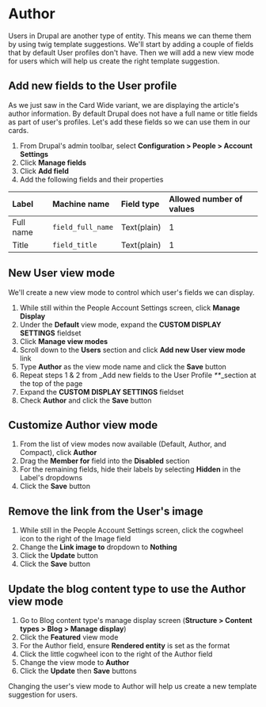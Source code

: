 # Author

Users in Drupal are another type of entity. This means we can theme them by using twig template suggestions. We'll start by adding a couple of fields that by default User profiles don't have. Then we will add a new view mode for users which will help us create the right template suggestion.

## Add new fields to the User profile

As we just saw in the Card Wide variant, we are displaying the article's author information. By default Drupal does not have a full name or title fields as part of user's profiles. Let's add these fields so we can use them in our cards.

1. From Drupal's admin toolbar, select **Configuration &gt; People &gt; Account Settings**
2. Click **Manage fields**
3. Click **Add field**
4. Add the following fields and their properties

| Label | Machine name | Field type | Allowed number of values |
| :--- | :--- | :--- | :--- |
| Full name | `field_full_name` | Text\(plain\) | 1 |
| Title | `field_title` | Text\(plain\) | 1 |

## New User view mode

We'll create a new view mode to control which user's fields we can display.

1. While still within the People Account Settings screen, click **Manage Display**
2. Under the **Default** view mode, expand the **CUSTOM DISPLAY SETTINGS** fieldset
3. Click **Manage view modes**
4. Scroll down to the **Users** section and click **Add new User view mode** link
5. Type **Author** as the view mode name and click the **Save** button
6. Repeat steps 1 & 2 from \_Add new fields to the User Profile _\*\*_\_section at the top of the page
7. Expand the **CUSTOM DISPLAY SETTINGS** fieldset
8. Check **Author** and click the **Save** button

## Customize Author view mode

1. From the list of view modes now available \(Default, Author, and Compact\), click **Author**
2. Drag the **Member for** field into the **Disabled** section
3. For the remaining fields, hide their labels by selecting **Hidden** in the Label's dropdowns
4. Click the **Save** button

## Remove the link from the User's image

1. While still in the People Account Settings screen, click the cogwheel icon to the right of the Image field
2. Change the **Link image to** dropdown to **Nothing**
3. Click the **Update** button
4. Click the **Save** button

## Update the blog content type to use the Author view mode

1. Go to Blog content type's manage display screen \(**Structure &gt; Content types &gt; Blog &gt; Manage display**\)
2. Click the **Featured** view mode
3. For the Author field, ensure **Rendered entity** is set as the format
4. Click the little cogwheel icon to the right of the Author field
5. Change the view mode to **Author**
6. Click the **Update** then **Save** buttons

Changing the user's view mode to Author will help us create a new template suggestion for users.


